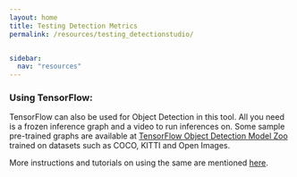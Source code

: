 ```yaml
---
layout: home
title: Testing Detection Metrics
permalink: /resources/testing_detectionstudio/


sidebar:
  nav: "resources"
---
```



### Using TensorFlow:
TensorFlow can also be used for Object Detection in this tool. All you need is a frozen inference graph and a video to run inferences on.
Some sample pre-trained graphs are available at [TensorFlow Object Detection Model Zoo](https://github.com/tensorflow/models/blob/master/research/object_detection/g3doc/detection_model_zoo.md) trained on datasets such as COCO, KITTI and Open Images.

More instructions and tutorials on using the same are mentioned [here](../tutorial/).
